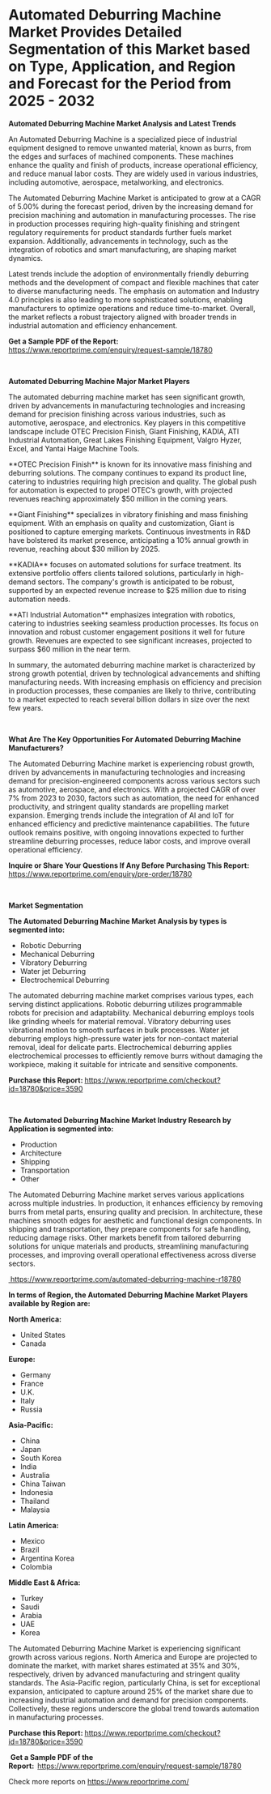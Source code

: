 <p><h1>Automated Deburring Machine Market Provides Detailed Segmentation of this Market based on Type, Application, and Region and Forecast for the Period from 2025 - 2032</h1></p><p><strong>Automated Deburring Machine Market Analysis and Latest Trends</strong></p>
<p><p>An Automated Deburring Machine is a specialized piece of industrial equipment designed to remove unwanted material, known as burrs, from the edges and surfaces of machined components. These machines enhance the quality and finish of products, increase operational efficiency, and reduce manual labor costs. They are widely used in various industries, including automotive, aerospace, metalworking, and electronics.</p><p>The Automated Deburring Machine Market is anticipated to grow at a CAGR of 5.00% during the forecast period, driven by the increasing demand for precision machining and automation in manufacturing processes. The rise in production processes requiring high-quality finishing and stringent regulatory requirements for product standards further fuels market expansion. Additionally, advancements in technology, such as the integration of robotics and smart manufacturing, are shaping market dynamics. </p><p>Latest trends include the adoption of environmentally friendly deburring methods and the development of compact and flexible machines that cater to diverse manufacturing needs. The emphasis on automation and Industry 4.0 principles is also leading to more sophisticated solutions, enabling manufacturers to optimize operations and reduce time-to-market. Overall, the market reflects a robust trajectory aligned with broader trends in industrial automation and efficiency enhancement.</p></p>
<p><strong>Get a Sample PDF of the Report:&nbsp;</strong> <a href="https://www.reportprime.com/enquiry/request-sample/18780?utm_campaign=3051&utm_medium=2&utm_source=Github&utm_content=ia&utm_term=19032025&utm_id=automated-deburring-machine">https://www.reportprime.com/enquiry/request-sample/18780</a></p>
<p>&nbsp;</p>
<p><strong>Automated Deburring Machine Major Market Players</strong></p>
<p><p>The automated deburring machine market has seen significant growth, driven by advancements in manufacturing technologies and increasing demand for precision finishing across various industries, such as automotive, aerospace, and electronics. Key players in this competitive landscape include OTEC Precision Finish, Giant Finishing, KADIA, ATI Industrial Automation, Great Lakes Finishing Equipment, Valgro Hyzer, Excel, and Yantai Haige Machine Tools.</p><p>**OTEC Precision Finish** is known for its innovative mass finishing and deburring solutions. The company continues to expand its product line, catering to industries requiring high precision and quality. The global push for automation is expected to propel OTEC’s growth, with projected revenues reaching approximately $50 million in the coming years.</p><p>**Giant Finishing** specializes in vibratory finishing and mass finishing equipment. With an emphasis on quality and customization, Giant is positioned to capture emerging markets. Continuous investments in R&D have bolstered its market presence, anticipating a 10% annual growth in revenue, reaching about $30 million by 2025.</p><p>**KADIA** focuses on automated solutions for surface treatment. Its extensive portfolio offers clients tailored solutions, particularly in high-demand sectors. The company's growth is anticipated to be robust, supported by an expected revenue increase to $25 million due to rising automation needs.</p><p>**ATI Industrial Automation** emphasizes integration with robotics, catering to industries seeking seamless production processes. Its focus on innovation and robust customer engagement positions it well for future growth. Revenues are expected to see significant increases, projected to surpass $60 million in the near term.</p><p>In summary, the automated deburring machine market is characterized by strong growth potential, driven by technological advancements and shifting manufacturing needs. With increasing emphasis on efficiency and precision in production processes, these companies are likely to thrive, contributing to a market expected to reach several billion dollars in size over the next few years.</p></p>
<p>&nbsp;</p>
<p><strong>What Are The Key Opportunities For Automated Deburring Machine Manufacturers?</strong></p>
<p><p>The Automated Deburring Machine market is experiencing robust growth, driven by advancements in manufacturing technologies and increasing demand for precision-engineered components across various sectors such as automotive, aerospace, and electronics. With a projected CAGR of over 7% from 2023 to 2030, factors such as automation, the need for enhanced productivity, and stringent quality standards are propelling market expansion. Emerging trends include the integration of AI and IoT for enhanced efficiency and predictive maintenance capabilities. The future outlook remains positive, with ongoing innovations expected to further streamline deburring processes, reduce labor costs, and improve overall operational efficiency.</p></p>
<p><strong>Inquire or Share Your Questions If Any Before Purchasing This Report:</strong> <a href="https://www.reportprime.com/enquiry/pre-order/18780?utm_campaign=3051&utm_medium=2&utm_source=Github&utm_content=ia&utm_term=19032025&utm_id=automated-deburring-machine">https://www.reportprime.com/enquiry/pre-order/18780</a></p>
<p>&nbsp;</p>
<p><strong>Market Segmentation</strong></p>
<p><strong>The Automated Deburring Machine Market Analysis by types is segmented into:</strong></p>
<p><ul><li>Robotic Deburring</li><li>Mechanical Deburring</li><li>Vibratory Deburring</li><li>Water jet Deburring</li><li>Electrochemical Deburring</li></ul></p>
<p><p>The automated deburring machine market comprises various types, each serving distinct applications. Robotic deburring utilizes programmable robots for precision and adaptability. Mechanical deburring employs tools like grinding wheels for material removal. Vibratory deburring uses vibrational motion to smooth surfaces in bulk processes. Water jet deburring employs high-pressure water jets for non-contact material removal, ideal for delicate parts. Electrochemical deburring applies electrochemical processes to efficiently remove burrs without damaging the workpiece, making it suitable for intricate and sensitive components.</p></p>
<p><strong>Purchase this Report:&nbsp;</strong><a href="https://www.reportprime.com/checkout?id=18780&price=3590&utm_campaign=3051&utm_medium=2&utm_source=Github&utm_content=ia&utm_term=19032025&utm_id=automated-deburring-machine">https://www.reportprime.com/checkout?id=18780&price=3590</a></p>
<p>&nbsp;</p>
<p><strong>The Automated Deburring Machine Market Industry Research by Application is segmented into:</strong></p>
<p><ul><li>Production</li><li>Architecture</li><li>Shipping</li><li>Transportation</li><li>Other</li></ul></p>
<p><p>The Automated Deburring Machine market serves various applications across multiple industries. In production, it enhances efficiency by removing burrs from metal parts, ensuring quality and precision. In architecture, these machines smooth edges for aesthetic and functional design components. In shipping and transportation, they prepare components for safe handling, reducing damage risks. Other markets benefit from tailored deburring solutions for unique materials and products, streamlining manufacturing processes, and improving overall operational effectiveness across diverse sectors.</p></p>
<p><a href="https://www.reportprime.com/automated-deburring-machine-r18780?utm_campaign=3051&utm_medium=2&utm_source=Github&utm_content=ia&utm_term=19032025&utm_id=automated-deburring-machine">&nbsp;https://www.reportprime.com/automated-deburring-machine-r18780</a></p>
<p><strong>In terms of Region, the Automated Deburring Machine Market Players available by Region are:</strong></p>
<p>
    <p> <strong> North America: </strong>
        <ul>
            <li>United States</li>
            <li>Canada</li>
        </ul>
        </p> 
    <p> <strong> Europe: </strong>
        <ul>
            <li>Germany</li>
            <li>France</li>
            <li>U.K.</li>
            <li>Italy</li>
            <li>Russia</li>
        </ul>
        </p> 
    <p> <strong> Asia-Pacific: </strong>
        <ul>
            <li>China</li>
            <li>Japan</li>
            <li>South Korea</li>
            <li>India</li>
            <li>Australia</li>
            <li>China Taiwan</li>
            <li>Indonesia</li>
            <li>Thailand</li>
            <li>Malaysia</li>
        </ul>
        </p> 
    <p> <strong> Latin America: </strong>
        <ul>
            <li>Mexico</li>
            <li>Brazil</li>
            <li>Argentina Korea</li>
            <li>Colombia</li>
        </ul>
        </p> 
    <p> <strong> Middle East & Africa: </strong>
        <ul>
            <li>Turkey</li>
            <li>Saudi</li>
            <li>Arabia</li>
            <li>UAE</li>
            <li>Korea</li>
        </ul>
    </p>
    </p>
<p><p>The Automated Deburring Machine Market is experiencing significant growth across various regions. North America and Europe are projected to dominate the market, with market shares estimated at 35% and 30%, respectively, driven by advanced manufacturing and stringent quality standards. The Asia-Pacific region, particularly China, is set for exceptional expansion, anticipated to capture around 25% of the market share due to increasing industrial automation and demand for precision components. Collectively, these regions underscore the global trend towards automation in manufacturing processes.</p></p>
<p><strong>Purchase this Report: </strong><a href="https://www.reportprime.com/checkout?id=18780&price=3590&utm_campaign=3051&utm_medium=2&utm_source=Github&utm_content=ia&utm_term=19032025&utm_id=automated-deburring-machine">https://www.reportprime.com/checkout?id=18780&price=3590</a></p>
<p>&nbsp;<strong>Get a Sample PDF of the Report:&nbsp;&nbsp;</strong><a href="https://www.reportprime.com/enquiry/request-sample/18780?utm_campaign=3051&utm_medium=2&utm_source=Github&utm_content=ia&utm_term=19032025&utm_id=automated-deburring-machine">https://www.reportprime.com/enquiry/request-sample/18780</a></p>
<p><strong></strong></p>
<p>Check more reports on <a href="https://www.reportprime.com/?utm_campaign=3051&utm_medium=2&utm_source=Github&utm_content=ia&utm_term=19032025&utm_id=automated-deburring-machine">https://www.reportprime.com/</a></p>